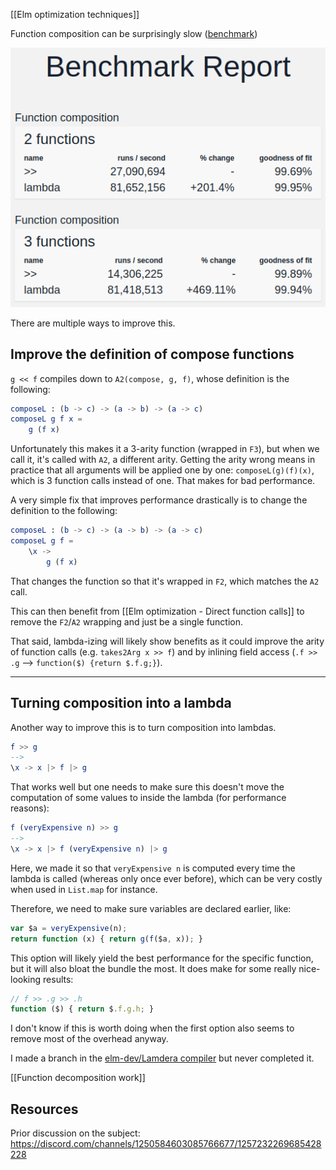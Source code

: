 [[Elm optimization techniques]]

Function composition can be surprisingly slow ([benchmark](https://github.com/jfmengels/elm-benchmarks/blob/master/src/WhatIsFaster/FunctionComposition.elm))

![](https://github.com/jfmengels/elm-benchmarks/blob/master/src/WhatIsFaster/FunctionComposition-Results-Chrome.png?raw=true)

There are multiple ways to improve this.

## Improve the definition of compose functions

`g << f` compiles down to `A2(compose, g, f)`, whose definition is the following:

```elm
composeL : (b -> c) -> (a -> b) -> (a -> c)
composeL g f x =
    g (f x)
```

Unfortunately this makes it a 3-arity function (wrapped in `F3`), but when we call it, it's called with `A2`, a different arity. Getting the arity wrong means in practice that all arguments will be applied one by one: `composeL(g)(f)(x)`, which is 3 function calls instead of one. That makes for bad performance.

A very simple fix that improves performance drastically is to change the definition to the following:

```elm
composeL : (b -> c) -> (a -> b) -> (a -> c)
composeL g f =
	\x ->
		g (f x)
```

That changes the function so that it's wrapped in `F2`, which matches the `A2` call.

This can then benefit from [[Elm optimization - Direct function calls]] to remove the `F2`/`A2` wrapping and just be a single function.


That said, lambda-izing will likely show benefits as it could improve the arity of function calls (e.g. `takes2Arg x >> f`) and by inlining field access (`.f >> .g` --> `function($) {return $.f.g;}`).

---

## Turning composition into a lambda

Another way to improve this is to turn composition into lambdas.

```elm
f >> g
-->
\x -> x |> f |> g
```

That works well but one needs to make sure this doesn't move the computation of some values to inside the lambda (for performance reasons):

```elm
f (veryExpensive n) >> g
-->
\x -> x |> f (veryExpensive n) |> g
```

Here, we made it so that `veryExpensive n` is computed every time the lambda is called (whereas only once ever before), which can be very costly when used in `List.map` for instance.

Therefore, we need to make sure variables are declared earlier, like:

```js
var $a = veryExpensive(n);
return function (x) { return g(f($a, x)); }
```

This option will likely yield the best performance for the specific function, but it will also bloat the bundle the most. It does make for some really nice-looking results:

```js
// f >> .g >> .h
function ($) { return $.f.g.h; }
```

I don't know if this is worth doing when the first option also seems to remove most of the overhead anyway.

I made a branch in the [elm-dev/Lamdera compiler](https://github.com/jfmengels/lamdera-compiler/tree/restore-decompose-composition) but never completed it.

[[Function decomposition work]]

## Resources

Prior discussion on the subject: https://discord.com/channels/1250584603085766677/1257232269685428228